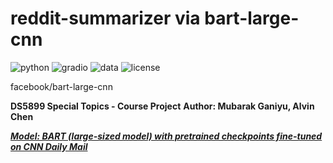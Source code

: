 # reddit-summarizer via bart-large-cnn

![python](https://img.shields.io/badge/Python-3.9.0%2B-blue)
![gradio](https://img.shields.io/badge/Gradio-Gradio%20app-red)
![data](https://img.shields.io/badge/Hugging%20Face-%20Datasets%3A%20Reddit-yellow)
![license](https://img.shields.io/badge/license-MIT-lightgreen)


facebook/bart-large-cnn

**DS5899 Special Topics  - Course Project** 
**Author: Mubarak Ganiyu, Alvin Chen**

**[_Model: BART (large-sized model) with pretrained checkpoints fine-tuned on CNN Daily Mail_](https://huggingface.co/facebook/bart-large-cnn?text=The+tower+is+324+metres+%281%2C063+ft%29+tall%2C+about+the+same+height+as+an+81-storey+building%2C+and+the+tallest+structure+in+Paris.+Its+base+is+square%2C+measuring+125+metres+%28410+ft%29+on+each+side.+During+its+construction%2C+the+Eiffel+Tower+surpassed+the+Washington+Monument+to+become+the+tallest+man-made+structure+in+the+world%2C+a+title+it+held+for+41+years+until+the+Chrysler+Building+in+New+York+City+was+finished+in+1930.+It+was+the+first+structure+to+reach+a+height+of+300+metres.+Due+to+the+addition+of+a+broadcasting+aerial+at+the+top+of+the+tower+in+1957%2C+it+is+now+taller+than+the+Chrysler+Building+by+5.2+metres+%2817+ft%29.+Excluding+transmitters%2C+the+Eiffel+Tower+is+the+second+tallest+free-standing+structure+in+France+after+the+Millau+Viaduct.)**



